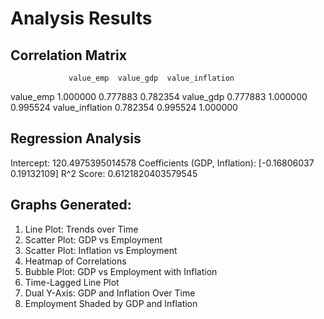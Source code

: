 # Analysis Results

## Correlation Matrix
                 value_emp  value_gdp  value_inflation
value_emp         1.000000   0.777883         0.782354
value_gdp         0.777883   1.000000         0.995524
value_inflation   0.782354   0.995524         1.000000

## Regression Analysis
Intercept: 120.4975395014578
Coefficients (GDP, Inflation): [-0.16806037  0.19132109]
R^2 Score: 0.6121820403579545

## Graphs Generated:
1. Line Plot: Trends over Time
2. Scatter Plot: GDP vs Employment
3. Scatter Plot: Inflation vs Employment
4. Heatmap of Correlations
5. Bubble Plot: GDP vs Employment with Inflation
6. Time-Lagged Line Plot
7. Dual Y-Axis: GDP and Inflation Over Time
8. Employment Shaded by GDP and Inflation
